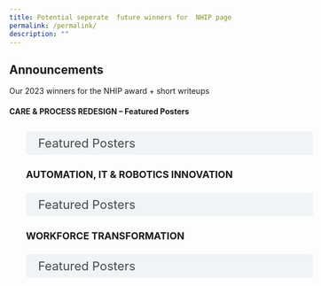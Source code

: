 ```yaml
---
title: Potential seperate  future winners for  NHIP page
permalink: /permalink/
description: ""
---
```

<style>
.button {
  background-color: white;
  cursor: pointer;
  padding: 5px;
  width: 100%;
  border: none;
  text-align: left;
  outline: none;
  transition: 0.4s;
	font-size: 1.25em;
}

.panel {
  padding: 0 18px;
  display: none;
  background-color: white;
  overflow: hidden;
}


.active,
.button:hover {
  background-color: white;
}

input {
  display: none;
}

label {
  position: relative;
  display: block;
  padding: 8px 22px;
  margin: 0 0 5px 0;
  cursor: pointer;
  background: #F0F4F6;
  border-radius: 3px;
  width: 100%;
  color: #484848;
  transition: height 0.4s;
  font-size: 1.25em;
}

label:hover {
  background: #BD2D37;
  color: #FFF;
}

.accordion-content {
  padding: 10px 0px 30px 30px;
  margin: 0 0 1px 0;
  border-radius: 3px;
	font-size: 1.25em;
}

input + label::before {
  content: url("https://d33wubrfki0l68.cloudfront.net/2726d99e678e7823e23532634fdd6e83dfe96a99/c39dd/images/chevron-down.svg");
  font-weight: 400;
  font-size: 1.25em;
  line-height: 1.1rem;
  padding: 0;
  position: absolute;
  right: 0.5rem;
  top: 50%;
  transform: translateY(-50%);
  transition: transform 0.4s ease-in-out;
}

input:checked + label::before {
  content: url("https://d33wubrfki0l68.cloudfront.net/7468164d2fc2ad4fdea648e6cf2de622c2f70892/1819b/images/chevron-up.svg");
  transform: translateY(-50%) rotateZ(180deg);
}

input + label + .accordion-content {
  display: none;
}

input:checked + label + .accordion-content {
  display: block;
}

</style>
<h2>Announcements</h2>
Our 2023 winners for the NHIP award + short writeups 


<h4>CARE &amp; PROCESS REDESIGN – Featured Posters</h4>

<div class="container">
	<div class="accordion-content">
	  <input style="font-size: 1.25em;" id="title2" type="checkbox"><label style="font-size: 1.25em;" for="title2">Featured Posters </label>
	<div class="accordion-content">
	<div class="para"><table class="table">
  <thead>
    <tr>
      <th style="color: red; text-align:center;" scope="col">Project Title </th>
      <th style="color: white; background-color: grey; text\-align:center;" scope="col">Project Title </th>
      </tr>
  </thead>
  <tbody>
    <tr>
      <td style="color: red; text-align:center;" scope="row">Text</td>
			<td style="color: red; text-align:center;">Text</td>
    </tr>
   
  </tbody>
</table>
</div>
	</div>
		
<h4>AUTOMATION, IT &amp; ROBOTICS INNOVATION</h4>
	<div>
	<input id="title3" type="checkbox"><label style="font-size: 1.25em;" for="title3"> Featured Posters </label>
	<div class="accordion-content">
	<div class="para"><table class="table">
  <thead>
    <tr>
      <th style="color: white; text-align:center;" scope="col">Project Title </th>
      <th style="color: white; background-color: grey; text\-align:center;" scope="col">Project Title </th>
      </tr>
  </thead>
  <tbody>
    <tr>
      <td style="color: white; text-align:center;" scope="row">Text</td>
			<td style="color: white; text-align:center;">Text</td>
    </tr>
   
  </tbody>
</table> 
</div>
	</div>
	<h4>	WORKFORCE TRANSFORMATION</h4>
	<div>
	<input id="title4" type="checkbox"><label style="font-size: 1.25em;" for="title4"> Featured Posters </label>
	<div class="accordion-content">
	<div class="para"><table class="table">
  <thead>
    <tr>
      <th style="color: white; text-align:center;font-size: 1.25em;" scope="col">Project Title </th>
      <th style="color: white; background-color: grey; text\-align:center;font-size: 1.25em;" scope="col">Project Title </th>
      </tr>
  </thead>
  <tbody>
    <tr>
      <td style="color: white; text-align:center;font-size: 1.25em;" scope="row">Text</td>
			<td style="color: white; text-align:center;font-size: 1.25em;">Text</td>
    </tr>
   
  </tbody>
</table>
</div>
	</div>
</div></div></div></div>
